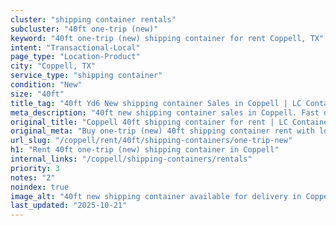 ```yaml
---
cluster: "shipping container rentals"
subcluster: "40ft one-trip (new)"
keyword: "40ft one-trip (new) shipping container for rent Coppell, TX"
intent: "Transactional-Local"
page_type: "Location-Product"
city: "Coppell, TX"
service_type: "shipping container"
condition: "New"
size: "40ft"
title_tag: "40ft Yd6 New shipping container Sales in Coppell | LC Container"
meta_description: "40ft new shipping container sales in Coppell. Fast delivery, competitive pricing. Serving shipping containers area. Quote ID: ILB. Call (214) 524-4168 for your free quote today."
original_title: "Coppell 40ft shipping container for rent | LC Container"
original_meta: "Buy one-trip (new) 40ft shipping container rent with local delivery in Coppell, TX. LC Container — local Since 2003. Request a fast quote today."
url_slug: "/coppell/rent/40ft/shipping-containers/one-trip-new"
h1: "Rent 40ft one-trip (new) shipping container in Coppell"
internal_links: "/coppell/shipping-containers/rentals"
priority: 3
notes: "2"
noindex: true
image_alt: "40ft new shipping container available for delivery in Coppell"
last_updated: "2025-10-21"
---
```


<!-- TODO: Add unique city/inventory copy, images, and internal links here. -->
